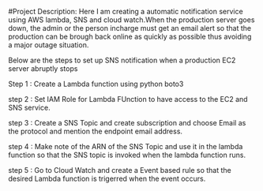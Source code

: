 
#Project Description: Here I am creating a automatic notification service using AWS lambda, SNS and cloud watch.When the production server goes down, the admin or the person incharge must get an email alert so that the production can be brough back online as quickly as possible thus avoiding a major outage situation.


Below are the steps to set up SNS notification when a production EC2 server abruptly stops

Step 1 : Create a Lambda function using python boto3

step 2 : Set IAM Role for Lambda FUnction to have access to the EC2 and SNS service.

step 3 : Create a SNS Topic and create subscription and choose Email as the protocol and mention the endpoint email address.

step 4 : Make note of  the ARN of the SNS Topic and use it in the lambda function so that the SNS topic is invoked when the lambda function runs.

step 5 : Go to Cloud Watch and create a Event based rule so that the desired Lambda function is trigerred when the event occurs.



